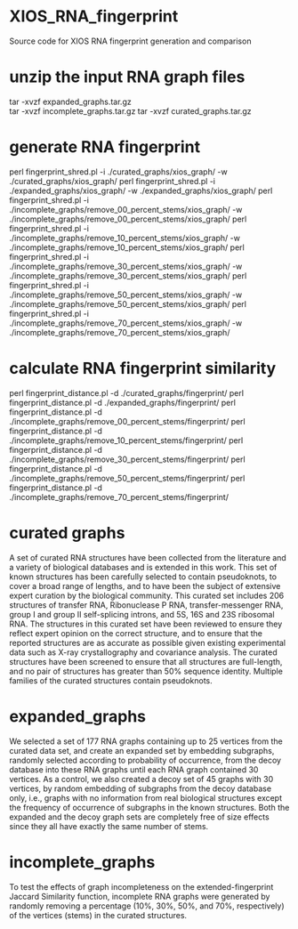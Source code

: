 # XIOS_RNA_fingerprint
Source code for XIOS RNA fingerprint generation and comparison

# unzip the input RNA graph files
tar -xvzf expanded_graphs.tar.gz  
tar -xvzf incomplete_graphs.tar.gz
tar -xvzf curated_graphs.tar.gz  

# generate RNA fingerprint
perl fingerprint_shred.pl -i ./curated_graphs/xios_graph/ -w ./curated_graphs/xios_graph/
perl fingerprint_shred.pl -i ./expanded_graphs/xios_graph/ -w ./expanded_graphs/xios_graph/
perl fingerprint_shred.pl -i ./incomplete_graphs/remove_00_percent_stems/xios_graph/ -w ./incomplete_graphs/remove_00_percent_stems/xios_graph/
perl fingerprint_shred.pl -i ./incomplete_graphs/remove_10_percent_stems/xios_graph/ -w ./incomplete_graphs/remove_10_percent_stems/xios_graph/
perl fingerprint_shred.pl -i ./incomplete_graphs/remove_30_percent_stems/xios_graph/ -w ./incomplete_graphs/remove_30_percent_stems/xios_graph/
perl fingerprint_shred.pl -i ./incomplete_graphs/remove_50_percent_stems/xios_graph/ -w ./incomplete_graphs/remove_50_percent_stems/xios_graph/
perl fingerprint_shred.pl -i ./incomplete_graphs/remove_70_percent_stems/xios_graph/ -w ./incomplete_graphs/remove_70_percent_stems/xios_graph/

# calculate RNA fingerprint similarity 
perl fingerprint_distance.pl -d ./curated_graphs/fingerprint/
perl fingerprint_distance.pl -d ./expanded_graphs/fingerprint/
perl fingerprint_distance.pl -d ./incomplete_graphs/remove_00_percent_stems/fingerprint/
perl fingerprint_distance.pl -d ./incomplete_graphs/remove_10_percent_stems/fingerprint/
perl fingerprint_distance.pl -d ./incomplete_graphs/remove_30_percent_stems/fingerprint/
perl fingerprint_distance.pl -d ./incomplete_graphs/remove_50_percent_stems/fingerprint/
perl fingerprint_distance.pl -d ./incomplete_graphs/remove_70_percent_stems/fingerprint/


# curated graphs
A set of curated RNA structures have been collected from the literature and a variety of biological databases and is extended in this work. This set of known structures has been carefully selected to contain pseudoknots, to cover a broad range of lengths, and to have been the subject of extensive expert curation by the biological community. This curated set includes 206 structures of transfer RNA, Ribonuclease P RNA, transfer-messenger RNA, group I and group II self-splicing introns, and 5S, 16S and 23S ribosomal RNA. The structures in this curated set have been reviewed to ensure they reflect expert opinion on the correct structure, and to ensure that the reported structures are as accurate as possible given existing experimental data such as X-ray crystallography and covariance analysis. The curated structures have been screened to ensure that all structures are full-length, and no pair of structures has greater than 50% sequence identity. Multiple families of the curated structures contain pseudoknots. 


# expanded_graphs
We selected a set of 177 RNA graphs containing up to 25 vertices from the curated data set, and create an expanded set by embedding subgraphs, randomly selected according to probability of occurrence, from the decoy database into these RNA graphs until each RNA graph contained 30 vertices. 
As a control, we also created a decoy set of 45 graphs with 30 vertices, by random embedding of subgraphs from the decoy database only, i.e., graphs with no information from real biological structures except the frequency of occurrence of subgraphs in the known structures. 
Both the expanded and the decoy graph sets are completely free of size effects since they all have exactly the same number of stems. 


# incomplete_graphs
To test the effects of graph incompleteness on the extended-fingerprint Jaccard Similarity function, incomplete RNA graphs were generated by randomly removing a percentage (10%, 30%, 50%, and 70%, respectively) of the vertices (stems) in the curated structures. 
